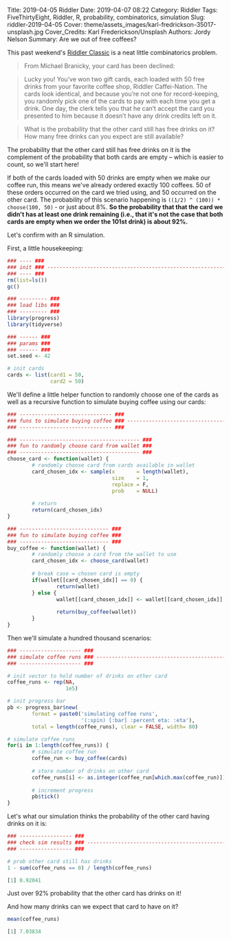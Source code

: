 Title: 2019-04-05 Riddler
Date: 2019-04-07 08:22
Category: Riddler
Tags: FiveThirtyEight, Riddler, R, probability, combinatorics, simulation
Slug: riddler-2019-04-05
Cover: theme/assets_images/karl-fredrickson-35017-unsplash.jpg
Cover_Credits: Karl Frederickson/Unsplash
Authors: Jordy Nelson
Summary: Are we out of free coffees?

This past weekend's [Riddler Classic](https://fivethirtyeight.com/features/does-your-gift-card-still-have-free-drinks-on-it/) is a neat little combinatorics problem.

> From Michael Branicky, your card has been declined:

> Lucky you! You’ve won two gift cards, each loaded with 50 free drinks from your favorite coffee shop, Riddler Caffei-Nation. The cards look identical, and because you’re not one for record-keeping, you randomly pick one of the cards to pay with each time you get a drink. One day, the clerk tells you that he can’t accept the card you presented to him because it doesn’t have any drink credits left on it.

> What is the probability that the other card still has free drinks on it? How many free drinks can you expect are still available?

The probability that the other card still has free drinks on it is the complement of the probability that both cards are empty &ndash; which is easier to count, so we'll start here!

If both of the cards loaded with 50 drinks are empty when we make our coffee run, this means we've already ordered exactly 100 coffees. 50 of these orders occurred on the card we tried using, and 50 occurred on the other card. The probability of this scenario happening is `((1/2) ^ (100)) * choose(100, 50)` &dash; or just about 8%. **So the probability that that the card we didn't has at least one drink remaining (i.e., that it's not the case that both cards are empty when we order the 101st drink) is about 92%.**

Let's confirm with an R simulation.

First, a little housekeeping:

```R
### ---- ###
### init ### ------------------------------------------------------------------
### ---- ###
rm(list=ls())
gc()

### --------- ###
### load libs ###
### --------- ###
library(progress)
library(tidyverse)

### ------ ###
### params ###
### ------ ###
set.seed <- 42

# init cards
cards <- list(card1 = 50,
              card2 = 50)
```

We'll define a little helper function to randomly choose one of the cards as well as a recursive function to simulate buying coffee using our cards:

```R
### ------------------------------ ###
### funs to simulate buying coffee ### ----------------------------------------
### ------------------------------ ###

### --------------------------------------- ###
### fun to randomly choose card from wallet ###
### --------------------------------------- ###
choose_card <- function(wallet) {
        # randomly choose card from cards available in wallet
        card_chosen_idx <- sample(x       = length(wallet),
                                  size    = 1, 
                                  replace = F,
                                  prob    = NULL)
        
        # return
        return(card_chosen_idx)
}

### ----------------------------- ###
### fun to simulate buying coffee ###
### ----------------------------- ###
buy_coffee <- function(wallet) {
        # randomly choose a card from the wallet to use
        card_chosen_idx <- choose_card(wallet)
        
        # break case = chosen card is empty
        if(wallet[[card_chosen_idx]] == 0) {
                return(wallet)
        } else {
                wallet[[card_chosen_idx]] <- wallet[[card_chosen_idx]] - 1
                
                return(buy_coffee(wallet))
        }
}
```

Then we'll simulate a hundred thousand scenarios:

```R
### -------------------- ###
### simulate coffee runs ### --------------------------------------------------
### -------------------- ###

# init vector to hold number of drinks on other card
coffee_runs <- rep(NA,
                   1e5)

# init progress bar
pb <- progress_bar$new(
        format = paste0('simulating coffee runs',
                        '(:spin) [:bar] :percent eta: :eta'),
        total = length(coffee_runs), clear = FALSE, width= 80)

# simulate coffee runs
for(i in 1:length(coffee_runs)) {
        # simulate coffee run
        coffee_run <- buy_coffee(cards)
        
        # store number of drinks on other card
        coffee_runs[i] <- as.integer(coffee_run[which.max(coffee_run)])
        
        # increment progress
        pb$tick()
}
```
Let's what our simulation thinks the probability of the other card having drinks on it is:

```R
### ----------------- ###
### check sim results ### -----------------------------------------------------
### ----------------- ###

# prob other card still has drinks
1 - sum(coffee_runs == 0) / length(coffee_runs)

[1] 0.92041
```

Just over 92% probability that the other card has drinks on it!

And how many drinks can we expect that card to have on it?

```R
mean(coffee_runs)

[1] 7.03834
```
